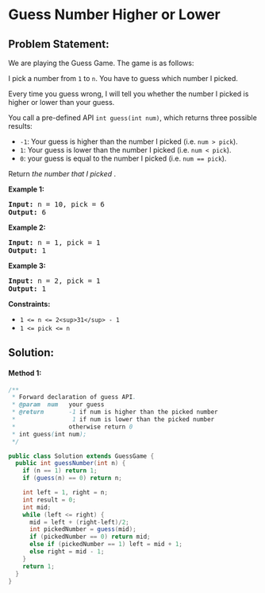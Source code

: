 # Guess Number Higher or Lower

## Problem Statement:

We are playing the Guess Game. The game is as follows:

I pick a number from `1` to `n`. You have to guess which number I picked.

Every time you guess wrong, I will tell you whether the number I picked is higher or lower than your guess.

You call a pre-defined API `int guess(int num)`, which returns three possible results:

* `-1`: Your guess is higher than the number I picked (i.e. `num > pick`).
* `1`: Your guess is lower than the number I picked (i.e. `num < pick`).
* `0`: your guess is equal to the number I picked (i.e. `num == pick`).

Return  *the number that I picked* .

**Example 1:**

<pre><strong>Input:</strong> n = 10, pick = 6
<strong>Output:</strong> 6
</pre>

**Example 2:**

<pre><strong>Input:</strong> n = 1, pick = 1
<strong>Output:</strong> 1
</pre>

**Example 3:**

<pre><strong>Input:</strong> n = 2, pick = 1
<strong>Output:</strong> 1
</pre>

**Constraints:**

* `1 <= n <= 2<sup>31</sup> - 1`
* `1 <= pick <= n`


## Solution:

#### Method 1:

```java
/** 
 * Forward declaration of guess API.
 * @param  num   your guess
 * @return 	     -1 if num is higher than the picked number
 *			      1 if num is lower than the picked number
 *               otherwise return 0
 * int guess(int num);
 */

public class Solution extends GuessGame {
  public int guessNumber(int n) {
    if (n == 1) return 1;
    if (guess(n) == 0) return n;

    int left = 1, right = n;
    int result = 0;
    int mid;
    while (left <= right) {
      mid = left + (right-left)/2;
      int pickedNumber = guess(mid);
      if (pickedNumber == 0) return mid;
      else if (pickedNumber == 1) left = mid + 1;
      else right = mid - 1;
    }
    return 1;
  }
}
```
